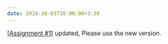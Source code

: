 ```yaml
---
date: 2018-10-03T10:00:00+3:30
---
```

 [[Assignment #1](assignments/01_search_problems)] updated, Please use the new version.